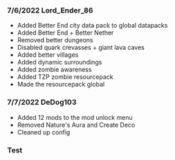 ### 7/6/2022 Lord_Ender_86
- Added Better End city data pack to global datapacks
- Added Better End + Better Nether
- Removed better dungeons
- Disabled quark crevasses + giant lava caves
- Added better villages
- Added dynamic surroundings
- Added zombie awareness 
- Added TZP zombie resourcepack
- Made the resourcepack global 

### 7/7/2022 DeDog103
- Added 12 mods to the mod unlock menu
- Removed Nature's Aura and Create Deco
- Cleaned up config

### Test